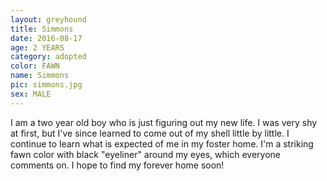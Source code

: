 ```yaml
---
layout: greyhound
title: Simmons
date: 2016-08-17
age: 2 YEARS
category: adopted
color: FAWN
name: Simmons
pic: simmons.jpg
sex: MALE
---
```


I am a two year old boy who is just figuring out my new life. I was very shy at first, but I've since learned to come out of my shell little by little. I continue to learn what is expected of me in my foster home. I'm a striking fawn color with black "eyeliner" around my eyes, which everyone comments on. I hope to find my forever home soon! 